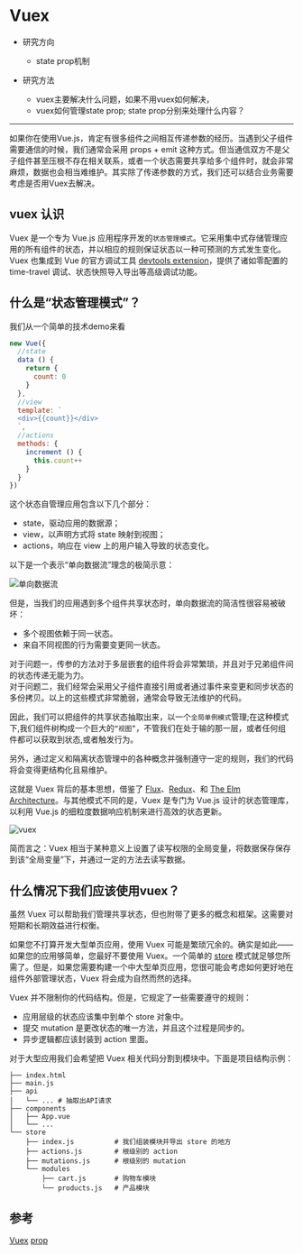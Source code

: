 # Vuex

* 研究方向
	- state prop机制

* 研究方法
	- vuex主要解决什么问题，如果不用vuex如何解决，
  - vuex如何管理state prop; state prop分别来处理什么内容？
******

如果你在使用Vue.js，肯定有很多组件之间相互传递参数的经历。当遇到父子组件需要通信的时候，我们通常会采用 props + emit 这种方式。但当通信双方不是父子组件甚至压根不存在相关联系，或者一个状态需要共享给多个组件时，就会非常麻烦，数据也会相当难维护。其实除了传递参数的方式，我们还可以结合业务需要考虑是否用Vuex去解决。

## vuex 认识
Vuex 是一个专为 Vue.js 应用程序开发的`状态管理模式`。它采用集中式存储管理应用的所有组件的状态，并以相应的规则保证状态以一种可预测的方式发生变化。Vuex 也集成到 Vue 的官方调试工具 [devtools extension](https://github.com/vuejs/vue-devtools)，提供了诸如零配置的 time-travel 调试、状态快照导入导出等高级调试功能。

## 什么是“状态管理模式”？
我们从一个简单的技术demo来看 

``` javascript
new Vue({
  //state
  data () {
    return {
      count: 0
    }
  },
  //view
  template: `
  <div>{{count}}</div>
  `,
  //actions
  methods: {
    increment () {
      this.count++
    }
  }
})
```
这个状态自管理应用包含以下几个部分：
* state，驱动应用的数据源；
* view，以声明方式将 state 映射到视图；
* actions，响应在 view 上的用户输入导致的状态变化。

以下是一个表示“单向数据流”理念的极简示意：


![单向数据流](Vue-analysis/assets/vue-zhuangtai.png)


但是，当我们的应用遇到多个组件共享状态时，单向数据流的简洁性很容易被破坏：

* 多个视图依赖于同一状态。
* 来自不同视图的行为需要变更同一状态。

对于问题一，传参的方法对于多层嵌套的组件将会非常繁琐，并且对于兄弟组件间的状态传递无能为力。  
对于问题二，我们经常会采用父子组件直接引用或者通过事件来变更和同步状态的多份拷贝。以上的这些模式非常脆弱，通常会导致无法维护的代码。  

因此，我们可以把组件的共享状态抽取出来，以一个`全局单例模式`管理;在这种模式下,我们组件树构成一个巨大的`“视图”`，不管我们在处于输的那一层，或者任何组件都可以获取到状态,或者触发行为。

另外，通过定义和隔离状态管理中的各种概念并强制遵守一定的规则，我们的代码将会变得更结构化且易维护。

这就是 Vuex 背后的基本思想，借鉴了 [Flux](https://facebook.github.io/flux/docs/overview.html)、[Redux](http://redux.js.org/)、和 [The Elm Architecture](https://guide.elm-lang.org/architecture/)。与其他模式不同的是，Vuex 是专门为 Vue.js 设计的状态管理库，以利用 Vue.js 的细粒度数据响应机制来进行高效的状态更新。

![vuex](Vue-analysis/assets/vuex-02.png)


简而言之：Vuex 相当于某种意义上设置了读写权限的全局变量，将数据保存保存到该“全局变量”下，并通过一定的方法去读写数据。


## 什么情况下我们应该使用vuex？
虽然 Vuex 可以帮助我们管理共享状态，但也附带了更多的概念和框架。这需要对短期和长期效益进行权衡。

如果您不打算开发大型单页应用，使用 Vuex 可能是繁琐冗余的。确实是如此——如果您的应用够简单，您最好不要使用 Vuex。一个简单的 [store](https://cn.vuejs.org/v2/guide/state-management.html#%E7%AE%80%E5%8D%95%E7%8A%B6%E6%80%81%E7%AE%A1%E7%90%86%E8%B5%B7%E6%AD%A5%E4%BD%BF%E7%94%A8) 模式就足够您所需了。但是，如果您需要构建一个中大型单页应用，您很可能会考虑如何更好地在组件外部管理状态，Vuex 将会成为自然而然的选择。



Vuex 并不限制你的代码结构。但是，它规定了一些需要遵守的规则：  
* 应用层级的状态应该集中到单个 store 对象中。
* 提交 mutation 是更改状态的唯一方法，并且这个过程是同步的。
* 异步逻辑都应该封装到 action 里面。

对于大型应用我们会希望把 Vuex 相关代码分割到模块中。下面是项目结构示例：
```
├── index.html
├── main.js
├── api
│   └── ... # 抽取出API请求
├── components
│   ├── App.vue
│   └── ...
└── store
    ├── index.js          # 我们组装模块并导出 store 的地方
    ├── actions.js        # 根级别的 action
    ├── mutations.js      # 根级别的 mutation
    └── modules
        ├── cart.js       # 购物车模块
        └── products.js   # 产品模块
```

## 参考

[Vuex](https://vuex.vuejs.org/zh/)
[prop](https://cn.vuejs.org/v2/guide/components.html#通过-Prop-向子组件传递数据)